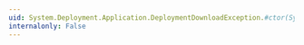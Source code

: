 ```yaml
---
uid: System.Deployment.Application.DeploymentDownloadException.#ctor(System.String,System.Exception)
internalonly: False
---
```

